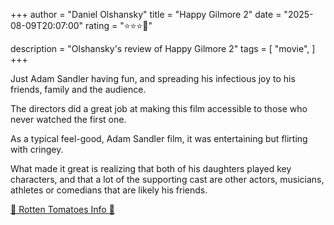 +++
author = "Daniel Olshansky"
title = "Happy Gilmore 2"
date = "2025-08-09T20:07:00"
rating = "⭐⭐⭐🌟"

description = "Olshansky's review of Happy Gilmore 2"
tags = [
    "movie",
]
+++


Just Adam Sandler having fun, and spreading his infectious joy to his friends, family and the audience.

The directors did a great job at making this film accessible to those who never watched the first one.

As a typical feel-good, Adam Sandler film, it was entertaining but flirting with cringey.

What made it great is realizing that both of his daughters played key characters, and that
a lot of the supporting cast are other actors, musicians, athletes or comedians that are likely
his friends.

[🍅 Rotten Tomatoes Info 🍅](https://www.rottentomatoes.com/m/happy_gilmore_2)
